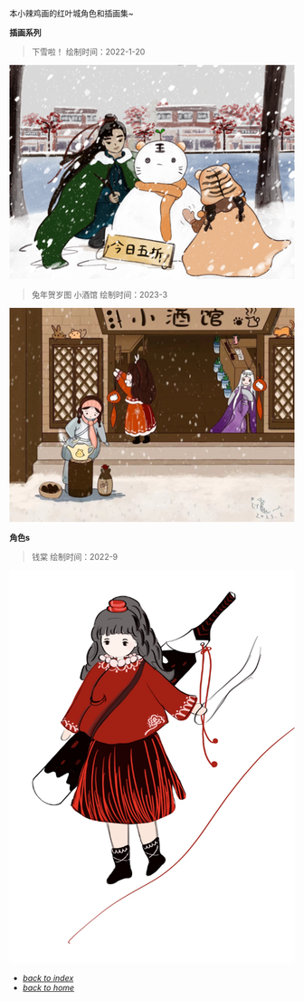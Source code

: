 本小辣鸡画的红叶城角色和插画集~

**插画系列**

> 下雪啦！
> 绘制时间：2022-1-20
 
<div align="middle"><img  width="800" src="/assets/images/redleaf/2022-1-20.PNG"></div>

> 兔年贺岁图 小酒馆
> 绘制时间：2023-3
 
<div align="middle"><img  width="800" src="/assets/images/redleaf/2023-3-1.jpg"></div>

**角色s**

> 钱棠
> 绘制时间：2022-9
 
<div align="middle"><img  width="800" src="/assets/images/redleaf/2022-9-11.png"></div>

- [*back to index*](/paintings/index)
- [*back to home*](https://fiiish-yu.github.io/)